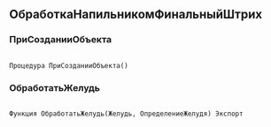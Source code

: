 ## ОбработкаНапильникомФинальныйШтрих

### ПриСозданииОбъекта

```bsl

Процедура ПриСозданииОбъекта() 
```

### ОбработатьЖелудь

```bsl

Функция ОбработатьЖелудь(Желудь, ОпределениеЖелудя) Экспорт
```

